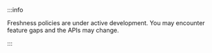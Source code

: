 :::info

Freshness policies are under active development. You may encounter feature gaps and the APIs may change.

:::
